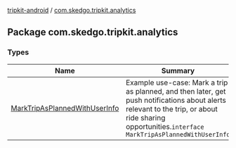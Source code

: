 [tripkit-android](../index.md) / [com.skedgo.tripkit.analytics](./index.md)

## Package com.skedgo.tripkit.analytics

### Types

| Name | Summary |
|---|---|
| [MarkTripAsPlannedWithUserInfo](-mark-trip-as-planned-with-user-info/index.md) | Example use-case: Mark a trip as planned, and then later, get push notifications about alerts relevant to the trip, or about ride sharing opportunities.`interface MarkTripAsPlannedWithUserInfo` |
